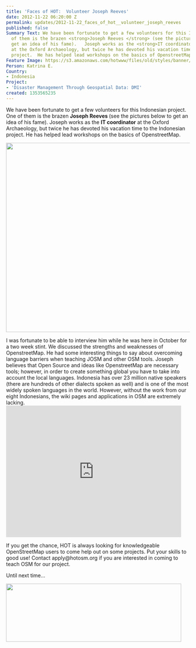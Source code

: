 ```yaml
---
title: 'Faces of HOT:  Volunteer Joseph Reeves'
date: 2012-11-22 06:20:00 Z
permalink: updates/2012-11-22_faces_of_hot__volunteer_joseph_reeves
published: false
Summary Text: We have been fortunate to get a few volunteers for this Indonesian project.  One
  of them is the brazen <strong>Joseph Reeves </strong> (see the pictures below to
  get an idea of his fame).   Joseph works as the <strong>IT coordinator</strong>
  at the Oxford Archaeology, but twice he has devoted his vacation time to the Indonesian
  project.  He has helped lead workshops on the basics of OpenstreetMap.  [inline:jose.jpg]
Feature Image: https://s3.amazonaws.com/hotwww/files/old/styles/banner/public/jose.jpg
Person: Katrina E.
Country:
- Indonesia
Project:
- 'Disaster Management Through Geospatial Data: DMI'
created: 1353565235
---
```


<p>We have been fortunate to get a few volunteers for this Indonesian project. One of them is the brazen <strong>Joseph Reeves </strong> (see the pictures below to get an idea of his fame). Joseph works as the <strong>IT coordinator</strong> at the Oxford Archaeology, but twice he has devoted his vacation time to the Indonesian project. He has helped lead workshops on the basics of OpenstreetMap.</p><p><!--break--></p><p><img src="https://s3.amazonaws.com/hotwww/files/old/jose_1.jpg" alt="" style="width:780px;height:518px"></p><p>I was fortunate to be able to interview him while he was here in October for a two week stint. We discussed the strengths and weaknesses of OpenstreetMap. He had some interesting things to say about overcoming language barriers when teaching JOSM and other OSM tools. Joseph believes that Open Source and ideas like OpenstreetMap are necessary tools; however, in order to create something global you have to take into account the local languages. Indonesia has over 23 million native speakers (there are hundreds of other dialects spoken as well) and is one of the most widely spoken languages in the world. However, without the work from our eight Indonesians, the wiki pages and applications in OSM are extremely lacking. <iframe src="http://www.youtube.com/embed/cztCTu3bLzM" width="480" frameborder="0" height="360"></iframe></p><p>If you get the chance, HOT is always looking for knowledgeable OpenStreetMap users to come help out on some projects. Put your skills to good use! Contact apply@hotosm.org if you are interested in coming to teach OSM for our project.</p><p>Until next time...</p><p><img class="image-large" src="https://s3.amazonaws.com/hotwww/files/old/styles/large/public/joseh_0.jpg?itok=IddHS1Pj" alt="" style="width:480px;height:159px"></p>
